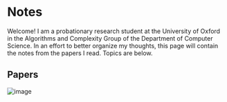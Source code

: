 # Notes

Welcome!  I am a probationary research student at the University of Oxford in the Algorithms and Complexity Group of the Department of Computer Science.  In an effort to better organize my thoughts, this page will contain the notes from the papers I read.  Topics are below.

## Papers

![image](/tex/6d2c3a83a75d01b881f8ffb7aed192e5.svg)

<img src="/tex/6d2c3a83a75d01b881f8ffb7aed192e5.svg" align=middle width=13.105093649999997pt height=27.77565449999998pt/>
